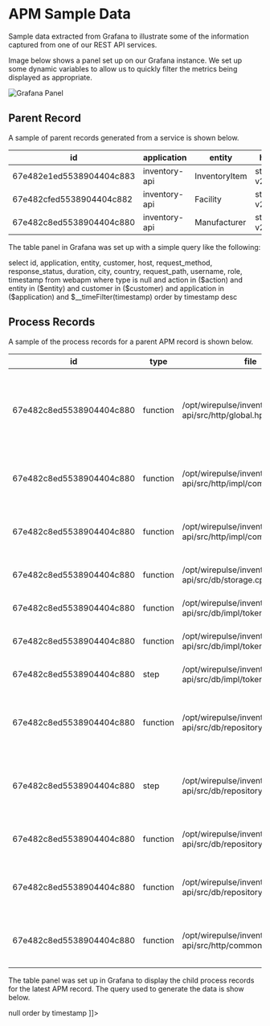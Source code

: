 # APM Sample Data
Sample data extracted from Grafana to illustrate some of the information captured from one of our REST
API services.

Image below shows a panel set up on our Grafana instance.  We set up some dynamic variables to allow
us to quickly filter the metrics being displayed as appropriate.

<img src="apm-grafana.png" alt="Grafana Panel" thumbnail="true"/>

## Parent Record
A sample of parent records generated from a service is shown below.

| id                       | application   | entity        | host       | request_method | response_status | duration | city    | country       | request_path     | username | role      | timestamp               |
|--------------------------|---------------|---------------|------------|----------------|-----------------|----------|---------|---------------|------------------|----------|-----------|-------------------------|
| 67e482e1ed5538904404c883 | inventory-api | InventoryItem | stage-v2-1 | GET            | 200             | 7898004  | Chicago | United States | /inventory/item/ | rakesh   | superuser | 2025-03-26 17:42:41.092 |
| 67e482cfed5538904404c882 | inventory-api | Facility      | stage-v2-1 | GET            | 200             | 4526037  | Chicago | United States | /facility        | rakesh   | superuser | 2025-03-26 17:42:23.301 |
| 67e482c8ed5538904404c880 | inventory-api | Manufacturer  | stage-v2-1 | GET            | 200             | 94633057 | Chicago | United States | /manufacturer/   | rakesh   | superuser | 2025-03-26 17:42:16.740 |

The table panel in Grafana was set up with a simple query like the following:

<code-block lang="SQL">
select id, application, entity, customer, host, request_method, response_status, duration, city, country, 
  request_path, username, role, timestamp
from webapm
where type is null
and action in ($action)
and entity in ($entity)
and customer in ($customer)
and application in ($application)
and $__timeFilter(timestamp)
order by timestamp desc
</code-block>

## Process Records
A sample of the process records for a parent APM record is shown below.

<table class="table table-bordered table-hover table-condensed">
<thead><tr><th title="Field #1">id</th>
<th title="Field #2">type</th>
<th title="Field #3">file</th>
<th title="Field #4">function</th>
<th title="Field #5">line</th>
<th title="Field #6">caller_file</th>
<th title="Field #7">caller_function</th>
<th title="Field #8">caller_line</th>
<th title="Field #9">note</th>
<th title="Field #10">duration</th>
<th title="Field #11">timestamp</th>
</tr></thead>
<tbody><tr>
<td>67e482c8ed5538904404c880</td>
<td>function</td>
<td>/opt/wirepulse/inventory-api/src/http/global.hpp</td>
<td>wirepulse::http::Response wirepulse::http::global::retrieveAll(const spt::http2::framework::Request&amp;, std::span&lt;const std::__cxx11::basic_string&lt;char&gt; &gt;, spt::ilp::APMRecord&amp;, AuthFunction&amp;&amp;) [with Model = wirepulse::model::Manufacturer; AuthFunction = bool (*)(std::basic_string_view&lt;char&gt;, const wirepulse::model::JwtToken&amp;)]</td>
<td align="right">335</td>
<td>/opt/wirepulse/inventory-api/src/http/impl/manufacturer.cpp</td>
<td>wirepulse::http::addManufacturerRoutes(spt::http2::framework::Server&lt;Response&gt;&amp;)::&lt;lambda(const spt::http2::framework::RoutingRequest&amp;, auto:71&amp;&amp;)&gt; [with auto:71 = boost::container::flat_map&lt;std::basic_string_view&lt;char&gt;, std::basic_string_view&lt;char&gt; &gt;]</td>
<td align="right">142</td>
<td>List entities Manufacturer</td>
<td align="right">94608741</td>
<td>2025-03-26 17:42:16.740</td>
</tr>
<tr>
<td>67e482c8ed5538904404c880</td>
<td>function</td>
<td>/opt/wirepulse/inventory-api/src/http/impl/common.cpp</td>
<td>wirepulse::http::EntitiesQueryResponse wirepulse::http::parseQuery(const spt::http2::framework::Request&amp;, spt::ilp::APMRecord&amp;, const std::vector&lt;std::basic_string_view&lt;char&gt;, std::allocator&lt;std::basic_string_view&lt;char&gt; &gt; &gt;&amp;)</td>
<td align="right">183</td>
<td>/opt/wirepulse/inventory-api/src/http/global.hpp</td>
<td>wirepulse::http::Response wirepulse::http::global::retrieveAll(const spt::http2::framework::Request&amp;, std::span&lt;const std::__cxx11::basic_string&lt;char&gt; &gt;, spt::ilp::APMRecord&amp;, AuthFunction&amp;&amp;) [with Model = wirepulse::model::Manufacturer; AuthFunction = bool (*)(std::basic_string_view&lt;char&gt;, const wirepulse::model::JwtToken&amp;)]</td>
<td align="right">343</td>
<td> </td>
<td align="right">1007</td>
<td>2025-03-26 17:42:16.740</td>
</tr>
<tr>
<td>67e482c8ed5538904404c880</td>
<td>function</td>
<td>/opt/wirepulse/inventory-api/src/http/impl/common.cpp</td>
<td>wirepulse::http::AuthResponse wirepulse::http::authorise(const spt::http2::framework::Request&amp;, spt::ilp::APMRecord&amp;)</td>
<td align="right">84</td>
<td>/opt/wirepulse/inventory-api/src/http/global.hpp</td>
<td>wirepulse::http::Response wirepulse::http::global::retrieveAll(const spt::http2::framework::Request&amp;, std::span&lt;const std::__cxx11::basic_string&lt;char&gt; &gt;, spt::ilp::APMRecord&amp;, AuthFunction&amp;&amp;) [with Model = wirepulse::model::Manufacturer; AuthFunction = bool (*)(std::basic_string_view&lt;char&gt;, const wirepulse::model::JwtToken&amp;)]</td>
<td align="right">352</td>
<td> </td>
<td align="right">35761315</td>
<td>2025-03-26 17:42:16.740</td>
</tr>
<tr>
<td>67e482c8ed5538904404c880</td>
<td>function</td>
<td>/opt/wirepulse/inventory-api/src/db/storage.cpp</td>
<td>wirepulse::model::JwtToken::Ptr wirepulse::db::validateToken(std::string_view, spt::ilp::APMRecord&amp;)</td>
<td align="right">65</td>
<td> </td>
<td> </td>
<td align="right"></td>
<td> </td>
<td align="right">35754715</td>
<td>2025-03-26 17:42:16.740</td>
</tr>
<tr>
<td>67e482c8ed5538904404c880</td>
<td>function</td>
<td>/opt/wirepulse/inventory-api/src/db/impl/tokenrepository.cpp</td>
<td>wirepulse::model::JwtToken::Ptr wirepulse::db::impl::token(std::string_view, spt::ilp::APMRecord&amp;)</td>
<td align="right">159</td>
<td>/opt/wirepulse/inventory-api/src/db/storage.cpp</td>
<td>wirepulse::model::JwtToken::Ptr wirepulse::db::validateToken(std::string_view, spt::ilp::APMRecord&amp;)</td>
<td align="right">72</td>
<td>Retrieve token</td>
<td align="right">35750480</td>
<td>2025-03-26 17:42:16.740</td>
</tr>
<tr>
<td>67e482c8ed5538904404c880</td>
<td>function</td>
<td>/opt/wirepulse/inventory-api/src/db/impl/tokenrepository.cpp</td>
<td>std::optional&lt;bsoncxx::v_noabi::oid&gt; {anonymous}::ptoken::jwtToken(const wirepulse::model::JwtToken&amp;, spt::ilp::APMRecord&amp;)</td>
<td align="right">101</td>
<td>/opt/wirepulse/inventory-api/src/db/impl/tokenrepository.cpp</td>
<td>wirepulse::model::JwtToken::Ptr wirepulse::db::impl::token(std::string_view, spt::ilp::APMRecord&amp;)</td>
<td align="right">171</td>
<td>Retrieve JWT token</td>
<td align="right">35692425</td>
<td>2025-03-26 17:42:16.740</td>
</tr>
<tr>
<td>67e482c8ed5538904404c880</td>
<td>step</td>
<td>/opt/wirepulse/inventory-api/src/db/impl/tokenrepository.cpp</td>
<td>std::optional&lt;bsoncxx::v_noabi::oid&gt; {anonymous}::ptoken::jwtToken(const wirepulse::model::JwtToken&amp;, spt::ilp::APMRecord&amp;)</td>
<td align="right">113</td>
<td>/opt/wirepulse/inventory-api/src/db/impl/tokenrepository.cpp</td>
<td>std::optional&lt;bsoncxx::v_noabi::oid&gt; {anonymous}::ptoken::jwtToken(const wirepulse::model::JwtToken&amp;, spt::ilp::APMRecord&amp;)</td>
<td align="right">114</td>
<td> </td>
<td align="right">35676100</td>
<td>2025-03-26 17:42:16.740</td>
</tr>
<tr>
<td>67e482c8ed5538904404c880</td>
<td>function</td>
<td>/opt/wirepulse/inventory-api/src/db/repository.hpp</td>
<td>std::tuple&lt;short int, std::optional&lt;wirepulse::model::Entities&lt;Model&gt; &gt; &gt; wirepulse::db::query(bsoncxx::v_noabi::document::value, const wirepulse::model::EntitiesQuery&amp;, spt::ilp::APMRecord&amp;) [with M = wirepulse::model::Manufacturer]</td>
<td align="right">639</td>
<td>/opt/wirepulse/inventory-api/src/http/global.hpp</td>
<td>wirepulse::http::Response wirepulse::http::global::retrieveAll(const spt::http2::framework::Request&amp;, std::span&lt;const std::__cxx11::basic_string&lt;char&gt; &gt;, spt::ilp::APMRecord&amp;, AuthFunction&amp;&amp;) [with Model = wirepulse::model::Manufacturer; AuthFunction = bool (*)(std::basic_string_view&lt;char&gt;, const wirepulse::model::JwtToken&amp;)]</td>
<td align="right">386</td>
<td> </td>
<td align="right">58551917</td>
<td>2025-03-26 17:42:16.776</td>
</tr>
<tr>
<td>67e482c8ed5538904404c880</td>
<td>step</td>
<td>/opt/wirepulse/inventory-api/src/db/repository.hpp</td>
<td>std::tuple&lt;short int, std::optional&lt;wirepulse::model::Entities&lt;Model&gt; &gt; &gt; wirepulse::db::query(bsoncxx::v_noabi::document::value, const wirepulse::model::EntitiesQuery&amp;, spt::ilp::APMRecord&amp;) [with M = wirepulse::model::Manufacturer]</td>
<td align="right">663</td>
<td>/opt/wirepulse/inventory-api/src/db/repository.hpp</td>
<td>std::tuple&lt;short int, std::optional&lt;wirepulse::model::Entities&lt;Model&gt; &gt; &gt; wirepulse::db::query(bsoncxx::v_noabi::document::value, const wirepulse::model::EntitiesQuery&amp;, spt::ilp::APMRecord&amp;) [with M = wirepulse::model::Manufacturer]</td>
<td align="right">665</td>
<td> </td>
<td align="right">51710399</td>
<td>2025-03-26 17:42:16.776</td>
</tr>
<tr>
<td>67e482c8ed5538904404c880</td>
<td>function</td>
<td>/opt/wirepulse/inventory-api/src/db/repository.hpp</td>
<td>std::tuple&lt;short int, int&gt; wirepulse::db::count(bsoncxx::v_noabi::document::view, spt::ilp::APMRecord&amp;) [with M = wirepulse::model::Manufacturer]</td>
<td align="right">50</td>
<td>/opt/wirepulse/inventory-api/src/db/repository.hpp</td>
<td>std::tuple&lt;short int, std::optional&lt;wirepulse::model::Entities&lt;Model&gt; &gt; &gt; wirepulse::db::query(bsoncxx::v_noabi::document::value, const wirepulse::model::EntitiesQuery&amp;, spt::ilp::APMRecord&amp;) [with M = wirepulse::model::Manufacturer]</td>
<td align="right">697</td>
<td> </td>
<td align="right">5138666</td>
<td>2025-03-26 17:42:16.828</td>
</tr>
<tr>
<td>67e482c8ed5538904404c880</td>
<td>function</td>
<td>/opt/wirepulse/inventory-api/src/db/repository.hpp</td>
<td>std::tuple&lt;short int, std::optional&lt;bsoncxx::v_noabi::oid&gt; &gt; wirepulse::db::lastId(bsoncxx::v_noabi::document::view, bsoncxx::v_noabi::document::value&amp;&amp;, bsoncxx::v_noabi::document::value&amp;&amp;, spt::ilp::APMRecord&amp;) [with M = wirepulse::model::Manufacturer]</td>
<td align="right">82</td>
<td>/opt/wirepulse/inventory-api/src/db/repository.hpp</td>
<td>std::tuple&lt;short int, std::optional&lt;wirepulse::model::Entities&lt;Model&gt; &gt; &gt; wirepulse::db::query(bsoncxx::v_noabi::document::value, const wirepulse::model::EntitiesQuery&amp;, spt::ilp::APMRecord&amp;) [with M = wirepulse::model::Manufacturer]</td>
<td align="right">705</td>
<td> </td>
<td align="right">1676136</td>
<td>2025-03-26 17:42:16.833</td>
</tr>
<tr>
<td>67e482c8ed5538904404c880</td>
<td>function</td>
<td>/opt/wirepulse/inventory-api/src/http/common.hpp</td>
<td>void wirepulse::http::output(const spt::http2::framework::Request&amp;, Response&amp;, const M&amp;, spt::ilp::APMRecord&amp;) [with M = wirepulse::model::Entities&lt;wirepulse::model::Manufacturer&gt;]</td>
<td align="right">52</td>
<td>/opt/wirepulse/inventory-api/src/http/global.hpp</td>
<td>wirepulse::http::Response wirepulse::http::global::retrieveAll(const spt::http2::framework::Request&amp;, std::span&lt;const std::__cxx11::basic_string&lt;char&gt; &gt;, spt::ilp::APMRecord&amp;, AuthFunction&amp;&amp;) [with Model = wirepulse::model::Manufacturer; AuthFunction = bool (*)(std::basic_string_view&lt;char&gt;, const wirepulse::model::JwtToken&amp;)]</td>
<td align="right">404</td>
<td> </td>
<td align="right">242595</td>
<td>2025-03-26 17:42:16.834</td>
</tr>
</tbody></table>

The table panel was set up in Grafana to display the child process records for the latest
APM record.  The query used to generate the data is show below.

<code-block lang="SQL">
<![CDATA[
with latest as 
(
  select id 
  from webapm 
  where type is null
  and action in ($action)
  and entity in ($entity)
  and customer in ($customer)
  and application in ($application)
  order by timestamp desc limit 1
)
select webapm.id, type, file, function, line, caller_file, caller_function, caller_line, note, duration, timestamp
from webapm
inner join latest on webapm.id = latest.id
where type <> null
order by timestamp
]]>
</code-block>